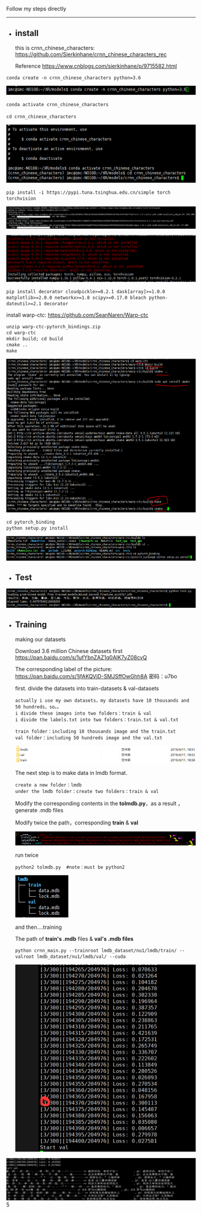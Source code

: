 Follow my steps directly

------

- ## install

  this is crnn_chinese_characters: https://github.com/Sierkinhane/crnn_chinese_characters_rec

  Reference  https://www.cnblogs.com/sierkinhane/p/9715582.html

```
conda create -n crnn_chinese_characters python=3.6
```

![1550935899380](img/1550935899380.png)

```
conda activate crnn_chinese_characters

cd crnn_chinese_characters
```

![1550935920835](img/1550935920835.png)

```
pip install -i https://pypi.tuna.tsinghua.edu.cn/simple torch torchvision
```

![1550935944000](img/1550935944000.png)

![1550935984024](img/1550935984024.png)

```
pip install decorator cloudpickle>=0.2.1 dask[array]>=1.0.0 matplotlib>=2.0.0 networkx>=1.8 scipy>=0.17.0 bleach python-dateutil>=2.1 decorator
```

install warp-ctc: https://github.com/SeanNaren/Warp-ctc

```
unzip warp-ctc-pytorch_bindings.zip
cd warp-ctc
mkdir build; cd build
cmake ..
make
```

![1550936068675](img/1550936068675.png)

```
cd pytorch_binding
python setup.py install
```

![1550936101874](img/1550936101874.png)

- ## Test

![1550936614872](img/1550936614872.png)

- ## Training

  making our datasets

   Download 3.6 million Chinese datasets first  <https://pan.baidu.com/s/1ufYbnZAZ1q0AlK7yZ08cvQ>

  The corresponding label of the picture: https://pan.baidu.com/s/1jfAKQVjD-SMJSffOwGhh8A 密码：u7bo

  first. divide the datasets into train-datasets & val-datasets

  ```
  actually i use my own datasets，my datasets have 10 thousands and 50 hundreds，so。。
  i divide these images into two folders：train & val
  i divide the labels.txt into two folders：train.txt & val.txt
  ```

  ```
  train folder：including 10 thousands image and the train.txt
  val folder：including 50 hundreds image and the val.txt
  ```

  ![1555052107277](img/1555052107277.png)

  The next step is to make data in lmdb format.

  ```
  create a new folder：lmdb
  under the lmdb folder：create two folders：train & val 
  ```

  Modify the corresponding contents in the **tolmdb.py**，as a result ，generate .mdb files

  Modify twice the path，corresponding **train** & **val**

  ![1555052789582](img/1555052789582.png)

  run twice

  ```
  python2 tolmdb.py  #note：must be python2
  ```

  ![1555052548976](img/1555052548976.png)

  and then....training

  The path of **train's .mdb** files & **val's .mdb files**

  ```
  python crnn_main.py --trainroot lmdb_dataset/nu1/lmdb/train/ --valroot lmdb_dataset/nu1/lmdb/val/ --cuda
  ```

  ![1550938449295](img/1550938449295.png)

![1550938459774](img/1550938459774.png)5
